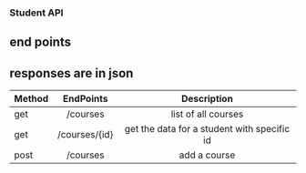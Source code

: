 ### Student API

## end points 
## responses are in json 


| Method   | EndPoints     |   Description                               |
| -------- |:-------------:|:-------------------------------------------:|
| get      |   /courses    |    list of all courses                      | 
| get      | /courses/{id} | get the data for a student with specific id |
| post     | /courses      |  add a course                               |
